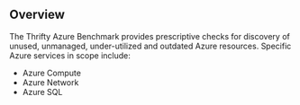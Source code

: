 ## Overview

The Thrifty Azure Benchmark provides prescriptive checks for discovery of unused, unmanaged, under-utilized and outdated Azure resources. Specific Azure services in scope include:

* Azure Compute
* Azure Network
* Azure SQL